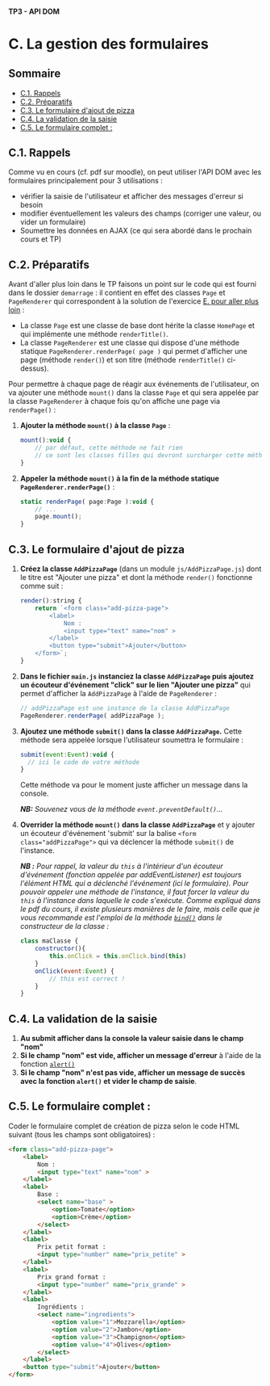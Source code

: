 #### TP3 - API DOM <!-- omit in toc -->
# C. La gestion des formulaires <!-- omit in toc -->

## Sommaire <!-- omit in toc -->
- [C.1. Rappels](#c1-rappels)
- [C.2. Préparatifs](#c2-préparatifs)
- [C.3. Le formulaire d'ajout de pizza](#c3-le-formulaire-dajout-de-pizza)
- [C.4. La validation de la saisie](#c4-la-validation-de-la-saisie)
- [C.5. Le formulaire complet :](#c5-le-formulaire-complet-)

## C.1. Rappels
Comme vu en cours (cf. pdf sur moodle), on peut utiliser l'API DOM avec les formulaires principalement pour 3 utilisations :
- vérifier la saisie de l'utilisateur et afficher des messages d'erreur si besoin
- modifier éventuellement les valeurs des champs (corriger une valeur, ou vider un formulaire)
- Soumettre les données en AJAX (ce qui sera abordé dans le prochain cours et TP)

## C.2. Préparatifs
Avant d'aller plus loin dans le TP faisons un point sur le code qui est fourni dans le dossier `demarrage` : il contient en effet des classes `Page` et `PageRenderer` qui correspondent à la solution de l'exercice [E. pour aller plus loin](../02-poo-modules-typage/E-pour-aller-plus-loin.md) :

- La classe `Page` est une classe de base dont hérite la classe `HomePage` et qui implémente une méthode `renderTitle()`.
- La classe `PageRenderer` est une classe qui dispose d'une méthode statique `PageRenderer.renderPage( page )` qui permet d'afficher une page (méthode `render()`) et son titre (méthode `renderTitle()` ci-dessus).

Pour permettre à chaque page de réagir aux événements de l'utilisateur, on va ajouter une méthode `mount()` dans la classe `Page` et qui sera appelée par la classe `PageRenderer` à chaque fois qu'on affiche une page via `renderPage()` :

1. **Ajouter la méthode `mount()` à la classe `Page`** :
	```js
	mount():void {
		// par défaut, cette méthode ne fait rien
		// ce sont les classes filles qui devront surcharger cette méthode
	}
	```
2. **Appeler la méthode `mount()` à la fin de la méthode statique `PageRenderer.renderPage()`** :
	```js
	static renderPage( page:Page ):void {
		// ...
		page.mount();
	}
	```

## C.3. Le formulaire d'ajout de pizza
1. **Créez la classe `AddPizzaPage`** (dans un module `js/AddPizzaPage.js`) dont le titre est "Ajouter une pizza" et dont la méthode `render()` fonctionne comme suit :
	```js
	render():string {
		return `<form class="add-pizza-page">
			<label>
				Nom :
				<input type="text" name="nom" >
			</label>
			<button type="submit">Ajouter</button>
		</form>`;
	}
	```

2. **Dans le fichier `main.js` instanciez la classe `AddPizzaPage` puis ajoutez un écouteur d'événement "click" sur le lien "Ajouter une pizza"** qui permet d'afficher la `AddPizzaPage` à l'aide de `PageRenderer` :
	```js
	// addPizzaPage est une instance de la classe AddPizzaPage
	PageRenderer.renderPage( addPizzaPage );
	```
3. **Ajoutez une méthode `submit()` dans la classe `AddPizzaPage`.** Cette méthode sera appelée lorsque l'utilisateur soumettra le formulaire :
	```js
	submit(event:Event):void {
	  // ici le code de votre méthode
	}
	```
	Cette méthode va pour le moment juste afficher un message dans la console.

	***NB:** Souvenez vous de la méthode `event.preventDefault()`...*
3. **Overrider la méthode `mount()` dans la classe `AddPizzaPage`** et y ajouter un écouteur d'événement 'submit' sur la balise `<form class="addPizzaPage">` qui va déclencer la méthode `submit()` de l'instance.

	***NB :** Pour rappel, la valeur du `this` à l'intérieur d'un écouteur d'événement (fonction appelée par addEventListener) est toujours l'élément HTML qui a déclenché l'événement (ici le formulaire). Pour pouvoir appeler une méthode de l'instance, il faut forcer la valeur du `this` à l'instance dans laquelle le code s'exécute. Comme expliqué dans le pdf du cours, il existe plusieurs manières de le faire, mais celle que je vous recommande est l'emploi de la méthode [`bind()`](https://developer.mozilla.org/en-US/docs/Web/JavaScript/Reference/Global_Objects/Function/bind) dans le constructeur de la classe :*
	```js
	class maClasse {
		constructor(){
			this.onClick = this.onClick.bind(this)
		}
		onClick(event:Event) {
			// this est correct !
		}
	}
	```

## C.4. La validation de la saisie
1. **Au submit afficher dans la console la valeur saisie dans le champ "nom"**
2. **Si le champ "nom" est vide, afficher un message d'erreur** à l'aide de la fonction [`alert()`](https://developer.mozilla.org/fr/docs/Web/API/Window/alert)
3. **Si le champ "nom" n'est pas vide, afficher un message de succès avec la fonction `alert()` et vider le champ de saisie**.

## C.5. Le formulaire complet :
Coder le formulaire complet de création de pizza selon le code HTML suivant (tous les champs sont obligatoires) :
```html
<form class="add-pizza-page">
	<label>
		Nom :
		<input type="text" name="nom" >
	</label>
	<label>
		Base :
		<select name="base" >
			<option>Tomate</option>
			<option>Crème</option>
		</select>
	</label>
	<label>
		Prix petit format :
		<input type="number" name="prix_petite" >
	</label>
	<label>
		Prix grand format :
		<input type="number" name="prix_grande" >
	</label>
	<label>
		Ingrédients :
		<select name="ingredients">
			<option value="1">Mozzarella</option>
			<option value="2">Jambon</option>
			<option value="3">Champignon</option>
			<option value="4">Olives</option>
		</select>
	</label>
	<button type="submit">Ajouter</button>
</form>
```
